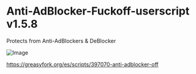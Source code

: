 # Anti-AdBlocker-Fuckoff-userscript v1.5.8

Protects from Anti-AdBlockers & DeBlocker

![Image](https://github.com/WakeupNeo33/Anti-AdBlocker-Fuckoff-userscript/raw/main/icon.png)

https://greasyfork.org/es/scripts/397070-anti-adblocker-off
